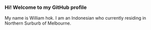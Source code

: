 ### Hi! Welcome to my GitHub profile
My name is William hok. I am an Indonesian who currently residing in Northern Surburb of Melbourne.

<!--
**Ciut1/ciut1** is a ✨ _special_ ✨ repository because its `README.md` (this file) appears on your GitHub profile.

Here are some ideas to get you started:

- 🔭 I’m currently working on web development
- 🌱 I’m currently learning JavaScript
- 👯 I’m looking to collaborate on creating website
- 🤔 I’m looking for help with how to create a website
- 💬 Ask me about anything
- 📫 How to reach me: williamyeoshuhok1st@gmail.com
- 😄 Pronouns: Male
- ⚡ Fun fact: Indonesian
-->
